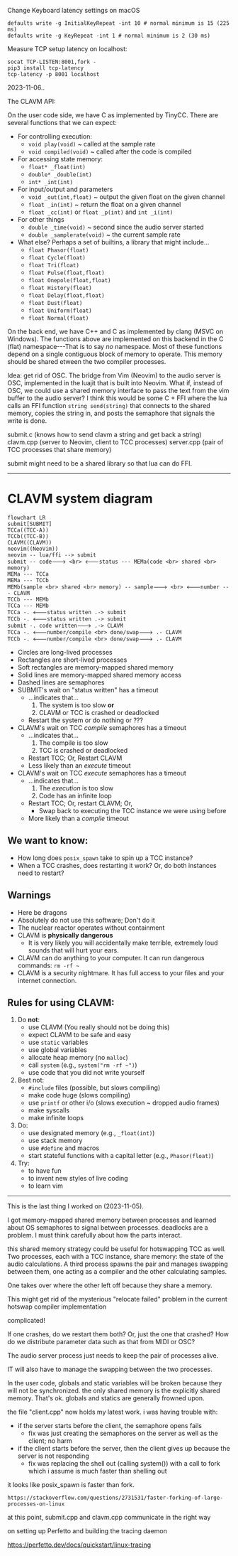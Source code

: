 Change Keyboard latency settings on macOS

    defaults write -g InitialKeyRepeat -int 10 # normal minimum is 15 (225 ms)
    defaults write -g KeyRepeat -int 1 # normal minimum is 2 (30 ms)


Measure TCP setup latency on localhost:

    socat TCP-LISTEN:8001,fork -
    pip3 install tcp-latency
    tcp-latency -p 8001 localhost

2023-11-06..

The CLAVM API:

On the user code side, we have C as implemented by TinyCC. There are several functions that we can expect:

- For controlling execution:
  * `void play(void)` ~ called at the sample rate
  * `void compiled(void)` ~ called after the code is compiled
- For accessing state memory:
  * `float* _float(int)`
  * `double* _double(int)`
  * `int* _int(int)`
- For input/output and parameters
  * `void _out(int,float)` ~ output the given float on the given channel
  * `float _in(int)` ~ return the float on a given channel
  * `float _cc(int)` or `float _p(int)` and `int _i(int)`
- For other things
  * `double _time(void)` ~ second since the audio server started
  * `double _samplerate(void)` ~ the current sample rate
- What else? Perhaps a set of builtins, a library that might include...
  * `float Phasor(float)`
  * `float Cycle(float)`
  * `float Tri(float)`
  * `float Pulse(float,float)`
  * `float Onepole(float,float)`
  * `float History(float)`
  * `float Delay(float,float)`
  * `float Dust(float)`
  * `float Uniform(float)`
  * `float Normal(float)`

On the back end, we have C++ and C as implemented by clang (MSVC on Windows). The functions above are implemented on this backend in the C (flat) namespace---That is to say *no* namespace. Most of these functions depend on a single contiguous block of memory to operate. This memory should be shared etween the two compiler processes.

Idea: get rid of OSC. The bridge from Vim (Neovim) to the audio server is OSC, implemented in the luajit that is built into Neovim. What if, instead of OSC, we could use a shared memory interface to pass the text from the vim buffer to the audio server? I think this would be some C + FFI where the lua calls an FFI function `string send(string)` that connects to the shared memory, copies the string in, and posts the semaphore that signals the write is done.

submit.c (knows how to send clavm a string and get back a string)
clavm.cpp (server to Neovim, client to TCC processes)
server.cpp (pair of TCC processes that share memory)

submit might need to be a shared library so that lua can do FFI.



<hr />








# CLAVM system diagram

```mermaid
flowchart LR
submit[SUBMIT]
TCCa((TCC-A))
TCCb((TCC-B))
CLAVM((CLAVM))
neovim((NeoVim))
neovim -- lua/ffi --> submit
submit -- code🡒 <br> 🡐status --- MEMa(code <br> shared <br> memory)
MEMa --- TCCa
MEMa --- TCCb
MEMb(sample <br> shared <br> memory) -- sample🡒 <br> 🡐number --- CLAVM
TCCb --- MEMb
TCCa --- MEMb
TCCa -. 🡐status written .-> submit
TCCb -. 🡐status written .-> submit
submit -. code written🡒 .-> CLAVM
TCCa -. 🡐number/compile <br> done/swap🡒 .- CLAVM
TCCb -. 🡐number/compile <br> done/swap🡒 .- CLAVM
```

- Circles are long-lived processes
- Rectangles are short-lived processes
- Soft rectangles are memory-mapped shared memory
- Solid lines are memory-mapped shared memory access
- Dashed lines are semaphores
- SUBMIT's wait on "status written" has a timeout
  - ...indicates that...
    1. The system is too slow **or**
    2. CLAVM or TCC is crashed or deadlocked
  - Restart the system or do nothing or ???
- CLAVM's wait on TCC *compile* semaphores has a timeout
  - ...indicates that...
    1. The compile is too slow
    2. TCC is crashed or deadlocked
  - Restart TCC; Or, Restart CLAVM
  - Less likely than an *execute* timeout
- CLAVM's wait on TCC *execute* semaphores has a timeout
  - ...indicates that...
    1. The *execution* is too slow
    2. Code has an infinite loop
  - Restart TCC; Or, restart CLAVM; Or, 
    - Swap back to executing the TCC instance we were using before
  - More likely than a *compile* timeout



## We want to know:

- How long does `posix_spawn` take to spin up a TCC instance?
- When a TCC crashes, does restarting it work? Or, do both instances need to restart?



## Warnings

- Here be dragons
- Absolutely do not use this software; Don't do it
- The nuclear reactor operates without containment
- CLAVM is **physically dangerous**
  - It is very likely you will accidentally make terrible, extremely loud sounds that will hurt your ears.
- CLAVM can do anything to your computer. It can run dangerous commands: `rm -rf ~`
- CLAVM is a security nightmare. It has full access to your files and your internet connection.

## Rules for using CLAVM:

1. Do **not**:
   * use CLAVM (You really should not be doing this)
   * expect CLAVM to be safe and easy
   * use `static` variables
   * use global variables
   * allocate heap memory (no `malloc`)
   * call `system` (e.g., `system("rm -rf ~")`)
   * use code that you did not write yourself
2. Best not:
   * `#include` files (possible, but slows compiling)
   * make code huge (slows compiling)
   * use `printf` or other i/o (slows execution ~ dropped audio frames)
   * make syscalls
   * make infinite loops
3. Do:
   * use designated memory (e.g., `_float(int)`)
   * use stack memory
   * use `#define` and macros
   * start stateful functions with a capital letter (e.g., `Phasor(float)`)
4. Try:
   * to have fun
   * to invent new styles of live coding
   * to learn vim

<hr/>


This is the last thing I worked on (2023-11-05).

I got memory-mapped shared memory between processes and learned about OS semaphores to signal between processes. deadlocks are a problem. I must think carefully about how the parts interact.

this shared memory strategy could be useful for hotswapping TCC as well. Two processes, each with a TCC instance, share memory: the state of the audio calculations. A third process spawns the pair and manages swapping between them, one acting as a compiler and the other calculating samples.

One takes over where the other left off because they share a memory.

This might get rid of the mysterious "relocate failed" problem in the current hotswap compiler implementation

complicated!

If one crashes, do we restart them both? Or, just the one that crashed? How do we distribute parameter data such as that from MIDI or OSC?

The audio server process just needs to keep the pair of processes alive.

IT will also have to manage the swapping between the two processes.

In the user code, globals and static variables will be broken because they will not be synchronized. the only shared memory is the explicitly shared memory. That's ok. globals and statics are generally frowned upon.

the file "client.cpp" now holds my latest work. i was having trouble with:

- if the server starts before the client, the semaphore opens fails
  * fix was just creating the semaphores on the server as well as the client; no harm
- if the client starts before the server, then the client gives up because the server is not responding
  * fix was replacing the shell out (calling system()) with a call to fork which i assume is much faster than shelling out

it looks like posix_spawn is faster than fork. 

    https://stackoverflow.com/questions/2731531/faster-forking-of-large-processes-on-linux





at this point, submit.cpp and clavm.cpp communicate in the right way

on setting up Perfetto and building the tracing daemon

<https://perfetto.dev/docs/quickstart/linux-tracing>

